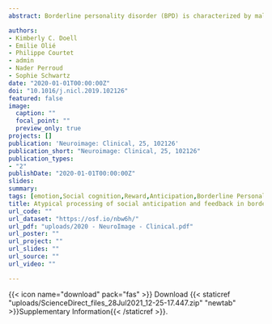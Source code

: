 ```yaml
---
abstract: Borderline personality disorder (BPD) is characterized by maladaptive social functioning, and widespread negativity biases. The neural underpinnings of these impairments remain elusive. We thus tested whether BPD patients show atypical neural activity when processing social (compared to non-social) anticipation, feedback, and particularly, how they relate to each other. We acquired functional MRI data from 21 BPD women and 24 matched healthy controls (HCs) while they performed a task in which cues and feedbacks were either social (neutral faces for cues; happy or angry faces for positive and negative feedbacks, respectively) or non-social (dollar sign; winning or losing money for positive and negative feedbacks, respectively). This task allowed for the analysis of social anticipatory cues, performance-based feedback, and their interaction. Compared to HCs, BPD patients expressed increased activation in the superior temporal sulcus during the processing of social cues, consistent with elevated salience associated with an upcoming social event. BPD patients also showed reduced activation in the amygdala while processing evaluative social feedback. Importantly, perigenual anterior cingulate cortex (pgACC) activity during the presentation of the social cue correlated with reduced amygdala activity during the presentation of the negative social feedback in the BPD patients. These neuroimaging results clarify how BPD patients express altered responses to different types of social stimuli (i.e. social anticipatory cues and evaluative feedback) and uncover an atypical relationship between frontolimbic regions (pgACC-amygdala) over the time span of a social interaction. These findings may help to explain why BPD patients suffer from pervasive difficulties adapting their behavior in the context of interpersonal relationships and should be considered while designing better-targeted interventions.

authors:
- Kimberly C. Doell
- Emilie Olié
- Philippe Courtet
- admin
- Nader Perroud
- Sophie Schwartz
date: "2020-01-01T00:00:00Z"
doi: "10.1016/j.nicl.2019.102126"
featured: false
image: 
  caption: ""
  focal_point: ""
  preview_only: true
projects: []
publication: 'Neuroimage: Clinical, 25, 102126'
publication_short: "Neuroimage: Clinical, 25, 102126"
publication_types:
- "2"
publishDate: "2020-01-01T00:00:00Z"
slides: 
summary:
tags: [emotion,Social cognition,Reward,Anticipation,Borderline Personality Disorder,fMRI,neuroimaging,Amygdala,dMPFC,Prefrontal cortex,Feedback]
title: Atypical processing of social anticipation and feedback in borderline personality disorder
url_code: ""
url_dataset: "https://osf.io/nbw6h/"
url_pdf: "uploads/2020 - NeuroImage - Clinical.pdf"
url_poster: ""
url_project: ""
url_slides: ""
url_source: ""
url_video: ""

---
```


{{< icon name="download" pack="fas" >}} Download {{< staticref "uploads/ScienceDirect_files_28Jul2021_12-25-17.447.zip" "newtab" >}}Supplementary Information{{< /staticref >}}.